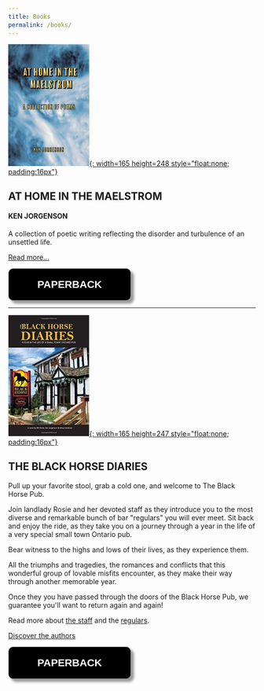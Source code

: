 ```yaml
---
title: Books
permalink: /books/
---
```


[![At home in the maelstrom](/images/img-books-maelstrom-1.png){: width=165 height=248 style="float:none; padding:16px"}](http://www.amazon.ca/At-Home-Maelstrom-Collection-Poems/dp/B08NMP2386/ref=sr_1_1?dchild=1&keywords=At+home+in+the+maelstrom+by+Ken+Jorgenson&qid=1615220718&sr=8-1)

## AT HOME IN THE MAELSTROM

#### KEN JORGENSON

A collection of poetic writing reflecting the disorder and turbulence of an unsettled life.

[Read more...]()

<form>
<input style="width: 250px; padding: 20px; cursor: pointer; box-shadow: 6px 6px 5px; #999; -webkit-box-shadow: 6px 6px 5px #999; -moz-box-shadow: 6px 6px 5px #999; font-weight: bold; background: #000000; color: #fff; border-radius: 10px; border: 1px solid #999; font-size: 150%;" type="button" value="PAPERBACK" onclick="window.location.href='http://www.amazon.ca/At-Home-Maelstrom-Collection-Poems/dp/B08NMP2386/ref=sr_1_1?dchild=1&keywords=At+home+in+the+maelstrom+by+Ken+Jorgenson&qid=1615220718&sr=8-1'" />
</form> 






***




[![The Black Horse Diaries](/images/img-books-bh-1.jpg){: width=165 height=247 style="float:none; padding:16px"}](http://www.amazon.ca/Black-Horse-Diaries-Small-Ontario/dp/169338549X/ref=pd_sim_1?pd_rd_w=rYCm9&pf_rd_p=ee332eae-116a-4f86-a77d-d3527e938650&pf_rd_r=PFWYKQX3Q18FTCHFADSB&pd_rd_r=b9eaad20-d5fd-47a4-aa70-5020c23dfb8a&pd_rd_wg=6097R&pd_rd_i=169338549X&psc=1)


## THE BLACK HORSE DIARIES

Pull up your favorite stool, grab a cold one, and welcome to The Black Horse Pub.

Join landlady Rosie and her devoted staff as they introduce you to the most diverse and remarkable bunch of bar "regulars" you will ever meet. Sit back and enjoy the ride, as they take you on a journey through a year in the life of a very special small town Ontario pub.

Bear witness to the highs and lows of their lives, as they experience them. 

All the triumphs and tragedies, the romances and conflicts that this wonderful group of lovable misfits encounter, as they make their way through another memorable year.

Once they you have passed through the doors of the Black Horse Pub, we guarantee you'll want to return again and again!

Read more about [the staff]() and the [regulars]().


[Discover the authors]()


<form>
<input style="width: 250px; padding: 20px; cursor: pointer; box-shadow: 6px 6px 5px; #999; -webkit-box-shadow: 6px 6px 5px #999; -moz-box-shadow: 6px 6px 5px #999; font-weight: bold; background: #000000; color: #fff; border-radius: 10px; border: 1px solid #999; font-size: 150%;" type="button" value="PAPERBACK" onclick="window.location.href='http://www.amazon.ca/Black-Horse-Diaries-Small-Ontario/dp/169338549X/ref=pd_sim_1?pd_rd_w=rYCm9&pf_rd_p=ee332eae-116a-4f86-a77d-d3527e938650&pf_rd_r=PFWYKQX3Q18FTCHFADSB&pd_rd_r=b9eaad20-d5fd-47a4-aa70-5020c23dfb8a&pd_rd_wg=6097R&pd_rd_i=169338549X&psc=1'" />
</form> 
